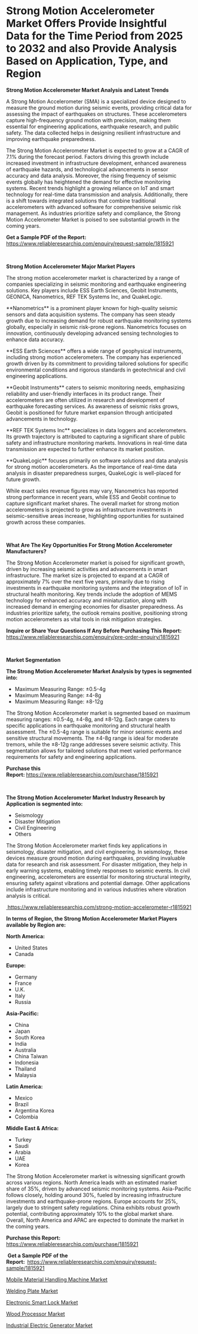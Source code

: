 <p><h1>Strong Motion Accelerometer Market Offers Provide Insightful Data for the Time Period from 2025 to 2032 and also Provide Analysis Based on Application, Type, and Region</h1></p><p><strong>Strong Motion Accelerometer Market Analysis and Latest Trends</strong></p>
<p><p>A Strong Motion Accelerometer (SMA) is a specialized device designed to measure the ground motion during seismic events, providing critical data for assessing the impact of earthquakes on structures. These accelerometers capture high-frequency ground motion with precision, making them essential for engineering applications, earthquake research, and public safety. The data collected helps in designing resilient infrastructure and improving earthquake preparedness.</p><p>The Strong Motion Accelerometer Market is expected to grow at a CAGR of 7.1% during the forecast period. Factors driving this growth include increased investment in infrastructure development, enhanced awareness of earthquake hazards, and technological advancements in sensor accuracy and data analysis. Moreover, the rising frequency of seismic events globally has heightened the demand for effective monitoring systems. Recent trends highlight a growing reliance on IoT and smart technology for real-time data transmission and analysis. Additionally, there is a shift towards integrated solutions that combine traditional accelerometers with advanced software for comprehensive seismic risk management. As industries prioritize safety and compliance, the Strong Motion Accelerometer Market is poised to see substantial growth in the coming years.</p></p>
<p><strong>Get a Sample PDF of the Report:&nbsp;</strong> <a href="https://www.reliableresearchiq.com/enquiry/request-sample/1815921?utm_campaign=973&utm_medium=2&utm_source=Github&utm_content=ia&utm_term=10042025&utm_id=strong-motion-accelerometer">https://www.reliableresearchiq.com/enquiry/request-sample/1815921</a></p>
<p>&nbsp;</p>
<p><strong>Strong Motion Accelerometer Major Market Players</strong></p>
<p><p>The strong motion accelerometer market is characterized by a range of companies specializing in seismic monitoring and earthquake engineering solutions. Key players include ESS Earth Sciences, Geobit Instruments, GEONICA, Nanometrics, REF TEK Systems Inc, and QuakeLogic.</p><p>**Nanometrics** is a prominent player known for high-quality seismic sensors and data acquisition systems. The company has seen steady growth due to increasing demand for robust earthquake monitoring systems globally, especially in seismic risk-prone regions. Nanometrics focuses on innovation, continuously developing advanced sensing technologies to enhance data accuracy.</p><p>**ESS Earth Sciences** offers a wide range of geophysical instruments, including strong motion accelerometers. The company has experienced growth driven by its commitment to providing tailored solutions for specific environmental conditions and rigorous standards in geotechnical and civil engineering applications.</p><p>**Geobit Instruments** caters to seismic monitoring needs, emphasizing reliability and user-friendly interfaces in its product range. Their accelerometers are often utilized in research and development of earthquake forecasting services. As awareness of seismic risks grows, Geobit is positioned for future market expansion through anticipated advancements in technology.</p><p>**REF TEK Systems Inc** specializes in data loggers and accelerometers. Its growth trajectory is attributed to capturing a significant share of public safety and infrastructure monitoring markets. Innovations in real-time data transmission are expected to further enhance its market position.</p><p>**QuakeLogic** focuses primarily on software solutions and data analysis for strong motion accelerometers. As the importance of real-time data analysis in disaster preparedness surges, QuakeLogic is well-placed for future growth.</p><p>While exact sales revenue figures may vary, Nanometrics has reported strong performance in recent years, while ESS and Geobit continue to capture significant market shares. The overall market for strong motion accelerometers is projected to grow as infrastructure investments in seismic-sensitive areas increase, highlighting opportunities for sustained growth across these companies.</p></p>
<p>&nbsp;</p>
<p><strong>What Are The Key Opportunities For Strong Motion Accelerometer Manufacturers?</strong></p>
<p><p>The Strong Motion Accelerometer market is poised for significant growth, driven by increasing seismic activities and advancements in smart infrastructure. The market size is projected to expand at a CAGR of approximately 7% over the next five years, primarily due to rising investments in earthquake monitoring systems and the integration of IoT in structural health monitoring. Key trends include the adoption of MEMS technology for enhanced accuracy and miniaturization, along with increased demand in emerging economies for disaster preparedness. As industries prioritize safety, the outlook remains positive, positioning strong motion accelerometers as vital tools in risk mitigation strategies.</p></p>
<p><strong>Inquire or Share Your Questions If Any Before Purchasing This Report:</strong> <a href="https://www.reliableresearchiq.com/enquiry/pre-order-enquiry/1815921?utm_campaign=973&utm_medium=2&utm_source=Github&utm_content=ia&utm_term=10042025&utm_id=strong-motion-accelerometer">https://www.reliableresearchiq.com/enquiry/pre-order-enquiry/1815921</a></p>
<p>&nbsp;</p>
<p><strong>Market Segmentation</strong></p>
<p><strong>The Strong Motion Accelerometer Market Analysis by types is segmented into:</strong></p>
<p><ul><li>Maximum Measuring Range: ±0.5-4g</li><li>Maximum Measuring Range: ±4-8g</li><li>Maximum Measuring Range: ±8-12g</li></ul></p>
<p><p>The Strong Motion Accelerometer market is segmented based on maximum measuring ranges: ±0.5-4g, ±4-8g, and ±8-12g. Each range caters to specific applications in earthquake monitoring and structural health assessment. The ±0.5-4g range is suitable for minor seismic events and sensitive structural movements. The ±4-8g range is ideal for moderate tremors, while the ±8-12g range addresses severe seismic activity. This segmentation allows for tailored solutions that meet varied performance requirements for safety and engineering applications.</p></p>
<p><strong>Purchase this Report:&nbsp;</strong><a href="https://www.reliableresearchiq.com/purchase/1815921?utm_campaign=973&utm_medium=2&utm_source=Github&utm_content=ia&utm_term=10042025&utm_id=strong-motion-accelerometer">https://www.reliableresearchiq.com/purchase/1815921</a></p>
<p>&nbsp;</p>
<p><strong>The Strong Motion Accelerometer Market Industry Research by Application is segmented into:</strong></p>
<p><ul><li>Seismology</li><li>Disaster Mitigation</li><li>Civil Engineering</li><li>Others</li></ul></p>
<p><p>The Strong Motion Accelerometer market finds key applications in seismology, disaster mitigation, and civil engineering. In seismology, these devices measure ground motion during earthquakes, providing invaluable data for research and risk assessment. For disaster mitigation, they help in early warning systems, enabling timely responses to seismic events. In civil engineering, accelerometers are essential for monitoring structural integrity, ensuring safety against vibrations and potential damage. Other applications include infrastructure monitoring and in various industries where vibration analysis is critical.</p></p>
<p><a href="https://www.reliableresearchiq.com/strong-motion-accelerometer-r1815921?utm_campaign=973&utm_medium=2&utm_source=Github&utm_content=ia&utm_term=10042025&utm_id=strong-motion-accelerometer">&nbsp;https://www.reliableresearchiq.com/strong-motion-accelerometer-r1815921</a></p>
<p><strong>In terms of Region, the Strong Motion Accelerometer Market Players available by Region are:</strong></p>
<p>
    <p> <strong> North America: </strong>
        <ul>
            <li>United States</li>
            <li>Canada</li>
        </ul>
        </p> 
    <p> <strong> Europe: </strong>
        <ul>
            <li>Germany</li>
            <li>France</li>
            <li>U.K.</li>
            <li>Italy</li>
            <li>Russia</li>
        </ul>
        </p> 
    <p> <strong> Asia-Pacific: </strong>
        <ul>
            <li>China</li>
            <li>Japan</li>
            <li>South Korea</li>
            <li>India</li>
            <li>Australia</li>
            <li>China Taiwan</li>
            <li>Indonesia</li>
            <li>Thailand</li>
            <li>Malaysia</li>
        </ul>
        </p> 
    <p> <strong> Latin America: </strong>
        <ul>
            <li>Mexico</li>
            <li>Brazil</li>
            <li>Argentina Korea</li>
            <li>Colombia</li>
        </ul>
        </p> 
    <p> <strong> Middle East & Africa: </strong>
        <ul>
            <li>Turkey</li>
            <li>Saudi</li>
            <li>Arabia</li>
            <li>UAE</li>
            <li>Korea</li>
        </ul>
    </p>
    </p>
<p><p>The Strong Motion Accelerometer market is witnessing significant growth across various regions. North America leads with an estimated market share of 35%, driven by advanced seismic monitoring systems. Asia-Pacific follows closely, holding around 30%, fueled by increasing infrastructure investments and earthquake-prone regions. Europe accounts for 25%, largely due to stringent safety regulations. China exhibits robust growth potential, contributing approximately 10% to the global market share. Overall, North America and APAC are expected to dominate the market in the coming years.</p></p>
<p><strong>Purchase this Report: </strong><a href="https://www.reliableresearchiq.com/purchase/1815921?utm_campaign=973&utm_medium=2&utm_source=Github&utm_content=ia&utm_term=10042025&utm_id=strong-motion-accelerometer">https://www.reliableresearchiq.com/purchase/1815921</a></p>
<p>&nbsp;<strong>Get a Sample PDF of the Report:&nbsp;&nbsp;</strong><a href="https://www.reliableresearchiq.com/enquiry/request-sample/1815921?utm_campaign=973&utm_medium=2&utm_source=Github&utm_content=ia&utm_term=10042025&utm_id=strong-motion-accelerometer">https://www.reliableresearchiq.com/enquiry/request-sample/1815921</a></p>
<p><strong></strong></p>
<p><p><a href="https://github.com/denighoylen1/Market-Research-Report-List-1/blob/main/mobile-material-handling-machine-market.md?utm_campaign=973&utm_medium=2&utm_source=Github&utm_content=ia&utm_term=10042025&utm_id=strong-motion-accelerometer">Mobile Material Handling Machine Market</a></p><p><a href="https://github.com/marteyfito9/Market-Research-Report-List-1/blob/main/welding-plate-market.md?utm_campaign=973&utm_medium=2&utm_source=Github&utm_content=ia&utm_term=10042025&utm_id=strong-motion-accelerometer">Welding Plate Market</a></p><p><a href="https://github.com/yuukoleuda/Market-Research-Report-List-1/blob/main/electronic-smart-lock-market.md?utm_campaign=973&utm_medium=2&utm_source=Github&utm_content=ia&utm_term=10042025&utm_id=strong-motion-accelerometer">Electronic Smart Lock Market</a></p><p><a href="https://github.com/tornapruttuz/Market-Research-Report-List-1/blob/main/wood-processor-market.md?utm_campaign=973&utm_medium=2&utm_source=Github&utm_content=ia&utm_term=10042025&utm_id=strong-motion-accelerometer">Wood Processor Market</a></p><p><a href="https://github.com/saguegrody74/Market-Research-Report-List-1/blob/main/industrial-electric-generator-market.md?utm_campaign=973&utm_medium=2&utm_source=Github&utm_content=ia&utm_term=10042025&utm_id=strong-motion-accelerometer">Industrial Electric Generator Market</a></p></p>